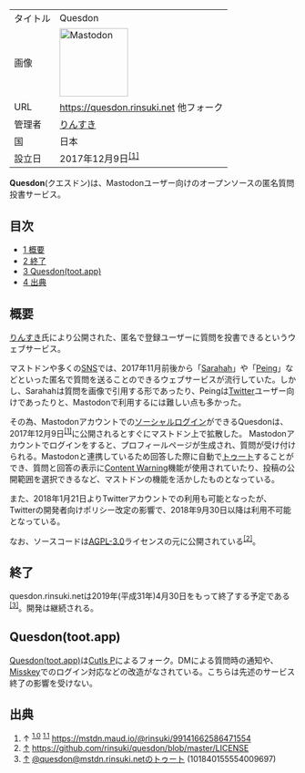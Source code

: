 <div>

|          |                                                                                                                                                                                                                                                                                                        |
|----------|--------------------------------------------------------------------------------------------------------------------------------------------------------------------------------------------------------------------------------------------------------------------------------------------------------|
| タイトル | Quesdon                                                                                                                                                                                                                                                                                                |
| 画像     | [<img src="/images/thumb/0/00/Mastodon_logo.png/120px-Mastodon_logo.png" srcset="/images/thumb/0/00/Mastodon_logo.png/180px-Mastodon_logo.png 1.5x, /images/0/00/Mastodon_logo.png 2x" width="120" height="120" alt="Mastodon" />](/%E3%83%95%E3%82%A1%E3%82%A4%E3%83%AB:Mastodon_logo.png "Mastodon") |
| URL      | <a href="https://quesdon.rinsuki.net" rel="nofollow">https://quesdon.rinsuki.net</a> 他フォーク                                                                                                                                                                                                        |
| 管理者   | [りんすき](/%E3%82%8A%E3%82%93%E3%81%99%E3%81%8D "りんすき")                                                                                                                                                                                                                                           |
| 国       | 日本                                                                                                                                                                                                                                                                                                   |
| 設立日   | 2017年12月9日<sup>[\[1\]](#cite_note-start-1)</sup>                                                                                                                                                                                                                                                    |

  
**Quesdon**(クエスドン)は、Mastodonユーザー向けのオープンソースの匿名質問投書サービス。

<div>

<div lang="ja" dir="ltr">

## 目次

</div>

-   [1 概要](#.E6.A6.82.E8.A6.81)
-   [2 終了](#.E7.B5.82.E4.BA.86)
-   [3 Quesdon(toot.app)](#Quesdon.28toot.app.29)
-   [4 出典](#.E5.87.BA.E5.85.B8)

</div>

## 概要

[りんすき](/%E3%82%8A%E3%82%93%E3%81%99%E3%81%8D "りんすき")氏により公開された、匿名で登録ユーザーに質問を投書できるというウェブサービス。

マストドンや多くの[SNS](/%E3%82%BD%E3%83%BC%E3%82%B7%E3%83%A3%E3%83%AB%E3%83%BB%E3%83%8D%E3%83%83%E3%83%88%E3%83%AF%E3%83%BC%E3%82%AD%E3%83%B3%E3%82%B0%E3%83%BB%E3%82%B5%E3%83%BC%E3%83%93%E3%82%B9 "ソーシャル・ネットワーキング・サービス")では、2017年11月前後から「[Sarahah](https://ja.wikipedia.org/wiki/Sarahah "w:Sarahah")」や「[Peing](https://ja.wikipedia.org/wiki/Peing "w:Peing")」などといった匿名で質問を送ることのできるウェブサービスが流行していた。しかし、Sarahahは質問を画像で引用する形であったり、Peingは[Twitter](/Twitter "Twitter")ユーザー向けであったりと、Mastodonで利用するには難しい点も多かった。

その為、Mastodonアカウントでの[ソーシャルログイン](/%E9%80%A3%E6%90%BA%E3%83%AD%E3%82%B0%E3%82%A4%E3%83%B3 "連携ログイン")ができるQuesdonは、2017年12月9日<sup>[\[1\]](#cite_note-start-1)</sup>に公開されるとすぐにマストドン上で拡散した。 Mastodonアカウントでログインをすると、プロフィールページが生成され、質問が受け付けられる。Mastodonと連携しているため回答した際に自動で[トゥート](/%E3%83%88%E3%82%A5%E3%83%BC%E3%83%88 "トゥート")することができ、質問と回答の表示に[Content Warning](/Content_Warning "Content Warning")機能が使用されていたり、投稿の公開範囲を選択できるなど、マストドンの機能を活かしたものとなっている。

また、2018年1月21日よりTwitterアカウントでの利用も可能となったが、Twitterの開発者向けポリシー改定の影響で、2018年9月30日以降は利用不可能となっている。

なお、ソースコードは[AGPL-3.0](/GNU_Affero_General_Public_License "GNU Affero General Public License")ライセンスの元に公開されている<sup>[\[2\]](#cite_note-2)</sup>。

## 終了

quesdon.rinsuki.netは2019年(平成31年)4月30日をもって終了する予定である<sup>[\[3\]](#cite_note-3)</sup>。開発は継続される。

## Quesdon(toot.app)

<a href="https://quesdon.toot.app/" rel="nofollow">Quesdon(toot.app)</a>は[Cutls P](/Cutls_P "Cutls P")によるフォーク。DMによる質問時の通知や、[Misskey](/Misskey "Misskey")でのログイン対応などの改造がなされている。こちらは先述のサービス終了の影響を受けない。

## 出典

<div>

1.  ↑ <sup>[1.0](#cite_ref-start_1-0)</sup> <sup>[1.1](#cite_ref-start_1-1)</sup> <a href="https://mstdn.maud.io/@rinsuki/99141662586471554" rel="nofollow">https://mstdn.maud.io/@rinsuki/99141662586471554</a>
2.  [↑](#cite_ref-2) <a href="https://github.com/rinsuki/quesdon/blob/master/LICENSE" rel="nofollow">https://github.com/rinsuki/quesdon/blob/master/LICENSE</a>
3.  [↑](#cite_ref-3) <a href="https://mstdn.rinsuki.net/@quesdon/101840155554009697" rel="nofollow">@quesdon@mstdn.rinsuki.netのトゥート (101840155554009697)</a>

</div>

</div>
